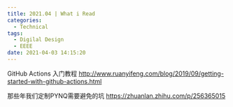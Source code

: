 ```yaml
---
title: 2021.04 | What i Read
categories:
  - Technical
tags:
  - Digilal Design
  - EEEE
date: 2021-04-03 14:15:20
---
```


GitHub Actions 入门教程
http://www.ruanyifeng.com/blog/2019/09/getting-started-with-github-actions.html

那些年我们定制PYNQ需要避免的坑
https://zhuanlan.zhihu.com/p/256365015

<!-- more -->
